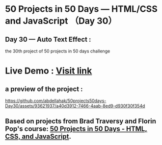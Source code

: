 # 50 Projects in 50 Days — HTML/CSS and JavaScript （Day 30）

## Day 30 — Auto Text Effect :

the 30th project of 50 projects in 50 days challenge

# Live Demo : <a href="https://abdellahak.github.io/50projects50days-Day30/">Visit link</a>

## a preview of the project :

https://github.com/abdellahak/50projects50days-Day30/assets/93621937/a40d3912-7466-4aab-8ed9-d930f30f354d

## Based on projects from Brad Traversy and Florin Pop's course: <a href="https://50projects50days.com">50 Projects in 50 Days - HTML, CSS, and JavaScript</a>.
